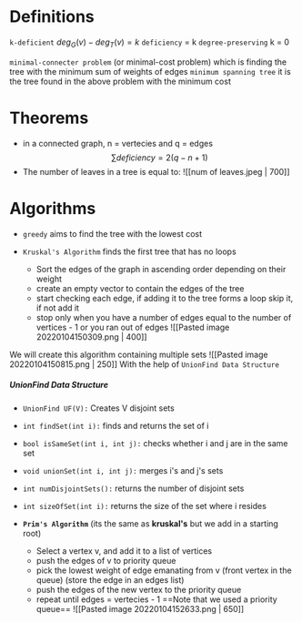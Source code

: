 # Definitions
`k-deficient` $deg_G(v) - deg_T(v) = k$
`deficiency` = k
`degree-preserving` k = 0

`minimal-connecter problem` (or minimal-cost problem)
which is finding the tree with the minimum sum of weights of edges
`minimum spanning tree` it is the tree found in the above problem with the minimum cost


# Theorems
- in a connected graph, n = vertecies and q = edges
$$\sum deficiency = 2(q-n+1)$$
- The number of leaves in a tree is equal to:
![[num of leaves.jpeg | 700]]
# Algorithms
- `greedy` aims to find the tree with the lowest cost

- `Kruskal's Algorithm` finds the first tree that has no loops
	- Sort the edges of the graph in ascending order depending on their weight
	- create an empty vector to contain the edges of the tree
	- start checking each edge, if adding it to the tree forms a loop skip it, if not add it
	- stop only when you have a number of edges equal to the number of vertices - 1 or you ran out of edges
![[Pasted image 20220104150309.png | 400]]

We will create this algorithm containing multiple sets
![[Pasted image 20220104150815.png | 250]]
With the help of `UnionFind Data Structure`

##### UnionFind Data Structure
- `UnionFind UF(V):` Creates V disjoint sets
- `int findSet(int i):` finds and returns the set of i
- `bool isSameSet(int i, int j):` checks whether i and j are in the same set
- `void unionSet(int i, int j):` merges i's and j's sets
- `int numDisjointSets():` returns the number of disjoint sets
- `int sizeOfSet(int i):` returns the size of the set where i resides

- **`Prim's Algorithm`** (its the same as **kruskal's** but we add in a starting root)
	- Select a vertex v, and add it to a list of vertices
	- push the edges of v to priority queue
	- pick the lowest weight of edge emanating from v (front vertex in the queue) (store the edge in an edges list)
	- push the edges of the new vertex to the priority queue
	- repeat until edges = vertecies - 1
==Note that we used a priority queue==
![[Pasted image 20220104152633.png | 650]]